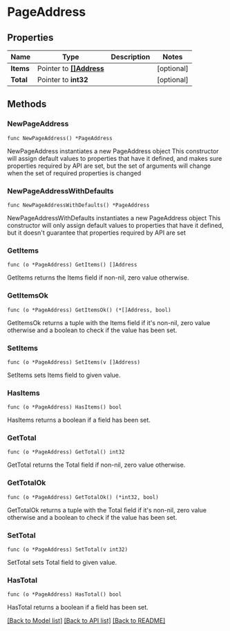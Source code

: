 # PageAddress

## Properties

Name | Type | Description | Notes
------------ | ------------- | ------------- | -------------
**Items** | Pointer to [**[]Address**](Address.md) |  | [optional] 
**Total** | Pointer to **int32** |  | [optional] 

## Methods

### NewPageAddress

`func NewPageAddress() *PageAddress`

NewPageAddress instantiates a new PageAddress object
This constructor will assign default values to properties that have it defined,
and makes sure properties required by API are set, but the set of arguments
will change when the set of required properties is changed

### NewPageAddressWithDefaults

`func NewPageAddressWithDefaults() *PageAddress`

NewPageAddressWithDefaults instantiates a new PageAddress object
This constructor will only assign default values to properties that have it defined,
but it doesn't guarantee that properties required by API are set

### GetItems

`func (o *PageAddress) GetItems() []Address`

GetItems returns the Items field if non-nil, zero value otherwise.

### GetItemsOk

`func (o *PageAddress) GetItemsOk() (*[]Address, bool)`

GetItemsOk returns a tuple with the Items field if it's non-nil, zero value otherwise
and a boolean to check if the value has been set.

### SetItems

`func (o *PageAddress) SetItems(v []Address)`

SetItems sets Items field to given value.

### HasItems

`func (o *PageAddress) HasItems() bool`

HasItems returns a boolean if a field has been set.

### GetTotal

`func (o *PageAddress) GetTotal() int32`

GetTotal returns the Total field if non-nil, zero value otherwise.

### GetTotalOk

`func (o *PageAddress) GetTotalOk() (*int32, bool)`

GetTotalOk returns a tuple with the Total field if it's non-nil, zero value otherwise
and a boolean to check if the value has been set.

### SetTotal

`func (o *PageAddress) SetTotal(v int32)`

SetTotal sets Total field to given value.

### HasTotal

`func (o *PageAddress) HasTotal() bool`

HasTotal returns a boolean if a field has been set.


[[Back to Model list]](../README.md#documentation-for-models) [[Back to API list]](../README.md#documentation-for-api-endpoints) [[Back to README]](../README.md)


